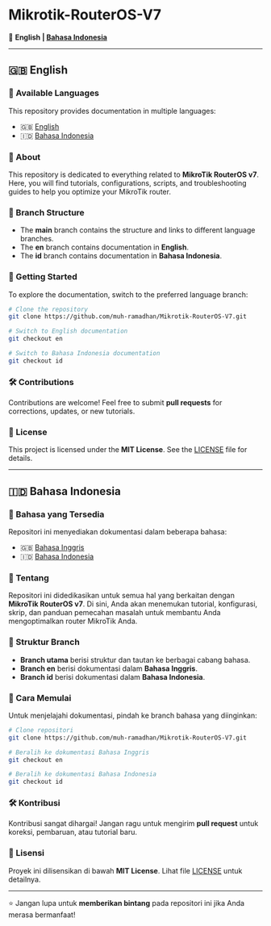 # Mikrotik-RouterOS-V7

🔄 **English | [Bahasa Indonesia](#bahasa-indonesia)**

---

## 🇬🇧 English

### 📌 Available Languages
This repository provides documentation in multiple languages:
- 🇬🇧 [English](https://github.com/muh-ramadhan/Mikrotik-RouterOS-V7/tree/en)
- 🇮🇩 [Bahasa Indonesia](https://github.com/muh-ramadhan/Mikrotik-RouterOS-V7/tree/id)

### 📖 About
This repository is dedicated to everything related to **MikroTik RouterOS v7**. Here, you will find tutorials, configurations, scripts, and troubleshooting guides to help you optimize your MikroTik router.

### 🔗 Branch Structure
- The **main** branch contains the structure and links to different language branches.
- The **en** branch contains documentation in **English**.
- The **id** branch contains documentation in **Bahasa Indonesia**.

### 🚀 Getting Started
To explore the documentation, switch to the preferred language branch:
```bash
# Clone the repository
git clone https://github.com/muh-ramadhan/Mikrotik-RouterOS-V7.git

# Switch to English documentation
git checkout en

# Switch to Bahasa Indonesia documentation
git checkout id
```

### 🛠 Contributions
Contributions are welcome! Feel free to submit **pull requests** for corrections, updates, or new tutorials.

### 📜 License
This project is licensed under the **MIT License**. See the [LICENSE](LICENSE) file for details.

---

## 🇮🇩 Bahasa Indonesia

### 📌 Bahasa yang Tersedia
Repositori ini menyediakan dokumentasi dalam beberapa bahasa:
- 🇬🇧 [Bahasa Inggris](https://github.com/muh-ramadhan/Mikrotik-RouterOS-V7/tree/en)
- 🇮🇩 [Bahasa Indonesia](https://github.com/muh-ramadhan/Mikrotik-RouterOS-V7/tree/id)

### 📖 Tentang
Repositori ini didedikasikan untuk semua hal yang berkaitan dengan **MikroTik RouterOS v7**. Di sini, Anda akan menemukan tutorial, konfigurasi, skrip, dan panduan pemecahan masalah untuk membantu Anda mengoptimalkan router MikroTik Anda.

### 🔗 Struktur Branch
- **Branch utama** berisi struktur dan tautan ke berbagai cabang bahasa.
- **Branch en** berisi dokumentasi dalam **Bahasa Inggris**.
- **Branch id** berisi dokumentasi dalam **Bahasa Indonesia**.

### 🚀 Cara Memulai
Untuk menjelajahi dokumentasi, pindah ke branch bahasa yang diinginkan:
```bash
# Clone repositori
git clone https://github.com/muh-ramadhan/Mikrotik-RouterOS-V7.git

# Beralih ke dokumentasi Bahasa Inggris
git checkout en

# Beralih ke dokumentasi Bahasa Indonesia
git checkout id
```

### 🛠 Kontribusi
Kontribusi sangat dihargai! Jangan ragu untuk mengirim **pull request** untuk koreksi, pembaruan, atau tutorial baru.

### 📜 Lisensi
Proyek ini dilisensikan di bawah **MIT License**. Lihat file [LICENSE](LICENSE) untuk detailnya.

---

⭐ Jangan lupa untuk **memberikan bintang** pada repositori ini jika Anda merasa bermanfaat!
